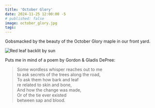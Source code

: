 ```yaml
---
title: 'October Glory'
date: 2024-11-25 12:00:00 -5
# published: false
image: october_glory.jpg
tags:
---
```


Gobsmacked by the beauty of the October Glory maple in our front yard. 

<!-- excerpt -->
<img src="{{image}}" alt="Red leaf backlit by sun">

Puts me in mind of a poem by Gordon & Gladis DePree:

> Some wordless whisper reaches out to me<br/>
> to ask secrets of the trees along the road,<br/>
> To ask them how bark and leaf<br/>
> re related to skin and bone,<br/>
> And how the change was made,<br/>
> Or of the tie ever existed<br/>
> between sap and blood.
